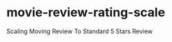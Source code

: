 movie-review-rating-scale
=========================

Scaling Moving Review To Standard 5 Stars Review